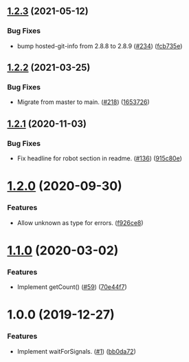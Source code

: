## [1.2.3](https://github.com/thenativeweb/wait-for-signals/compare/1.2.2...1.2.3) (2021-05-12)


### Bug Fixes

* bump hosted-git-info from 2.8.8 to 2.8.9 ([#234](https://github.com/thenativeweb/wait-for-signals/issues/234)) ([fcb735e](https://github.com/thenativeweb/wait-for-signals/commit/fcb735e79eda58cc706443a6966ef55405fe0e11))

## [1.2.2](https://github.com/thenativeweb/wait-for-signals/compare/1.2.1...1.2.2) (2021-03-25)


### Bug Fixes

* Migrate from master to main. ([#218](https://github.com/thenativeweb/wait-for-signals/issues/218)) ([1653726](https://github.com/thenativeweb/wait-for-signals/commit/1653726d30f8289da96df00157c4cda4033a5356))

## [1.2.1](https://github.com/thenativeweb/wait-for-signals/compare/1.2.0...1.2.1) (2020-11-03)


### Bug Fixes

* Fix headline for robot section in readme. ([#136](https://github.com/thenativeweb/wait-for-signals/issues/136)) ([915c80e](https://github.com/thenativeweb/wait-for-signals/commit/915c80e720adf92f4b314c35cd0a7468d76134bf))

# [1.2.0](https://github.com/thenativeweb/wait-for-signals/compare/1.1.0...1.2.0) (2020-09-30)


### Features

* Allow unknown as type for errors. ([f926ce8](https://github.com/thenativeweb/wait-for-signals/commit/f926ce8192043d49cff06eab27acde568038c7d9))

# [1.1.0](https://github.com/thenativeweb/wait-for-signals/compare/1.0.0...1.1.0) (2020-03-02)


### Features

* Implement getCount() ([#59](https://github.com/thenativeweb/wait-for-signals/issues/59)) ([70e44f7](https://github.com/thenativeweb/wait-for-signals/commit/70e44f719471e052d21d7fc2c86f8584d47fadb4))

# 1.0.0 (2019-12-27)


### Features

* Implement waitForSignals. ([#1](https://github.com/thenativeweb/wait-for-signals/issues/1)) ([bb0da72](https://github.com/thenativeweb/wait-for-signals/commit/bb0da72f448c629e50b64c0f0e11ff0b4fba373b))
